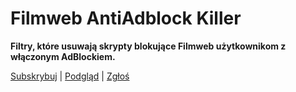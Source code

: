 # Filmweb AntiAdblock Killer

**Filtry, które usuwają skrypty blokujące Filmweb użytkownikom z włączonym AdBlockiem.**

[Subskrybuj](https://subscribe.adblockplus.org/?location=https://raw.githubusercontent.com/klocus/filmweb-antiadblock/master/filmweb-antiadblock.txt&title=Filmweb%20AntiAdblock%20Killer) | [Podgląd](https://raw.githubusercontent.com/klocus/filmweb-antiadblock/master/filmweb-antiadblock.txt) | [Zgłoś](https://github.com/klocus/filmweb-antiadblock/issues)
